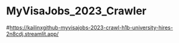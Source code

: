 # MyVisaJobs_2023_Crawler

#https://kailinxgithub-myvisajobs-2023-crawl-h1b-university-hires-2n8cdj.streamlit.app/
